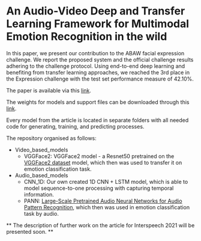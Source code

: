 # An Audio-Video Deep and Transfer Learning Framework for Multimodal Emotion Recognition in the wild
In this paper, we present our contribution to the ABAW facial expression challenge. We report the proposed system and the official challenge results adhering to the challenge protocol. Using end-to-end deep learning and benefiting from transfer learning approaches, we reached the 3rd place in the Expression challenge with the test set performance measure of 42.10%.

The paper is available via this [link](https://arxiv.org/abs/2010.03692).

The weights for models and support files can be downloaded through this [link](https://drive.google.com/drive/folders/1Sw_Zgp0rCKEVVlH0bjUXESn3QMpBRds-?usp=sharing).


Every model from the article is located in separate folders with all needed code for generating, training, and predicting processes.

The repository organised as follows:
+ Video_based_models
  + VGGFace2: VGGFace2 model - a Resnet50 pretrained on the [VGGFace2 dataset](https://arxiv.org/abs/1710.08092) model, which then was used to transfer it on emotion classification task. 
+ Audio_based_models
  + CNN_1D: Our own created 1D CNN + LSTM model, which is able to model sequence-to-one processing with capturing temporal information.
  + PANN: [Large-Scale Pretrained Audio Neural Networks for Audio Pattern Recognition](https://arxiv.org/abs/1912.10211), which then was used in emotion classification task by audio.

** The description of further work on the article for Interspeech 2021 will be presented soon. **
